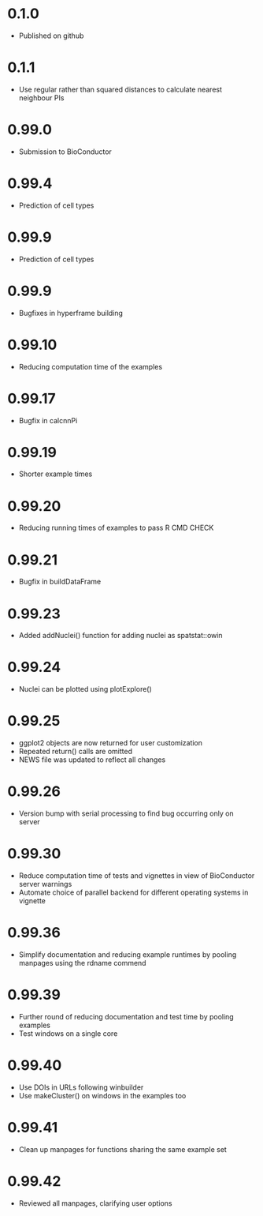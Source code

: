 
# 0.1.0

- Published on github

# 0.1.1

- Use regular rather than squared distances to calculate nearest
  neighbour PIs

# 0.99.0

- Submission to BioConductor

# 0.99.4

- Prediction of cell types

# 0.99.9

- Prediction of cell types

# 0.99.9

- Bugfixes in hyperframe building

# 0.99.10

- Reducing computation time of the examples

# 0.99.17

- Bugfix in calcnnPi

# 0.99.19

- Shorter example times

# 0.99.20

- Reducing running times of examples to pass R CMD CHECK

# 0.99.21

- Bugfix in buildDataFrame

# 0.99.23

- Added addNuclei() function for adding nuclei as spatstat::owin

# 0.99.24

- Nuclei can be plotted using plotExplore()

# 0.99.25

- ggplot2 objects are now returned for user customization
- Repeated return() calls are omitted
- NEWS file was updated to reflect all changes

# 0.99.26

- Version bump with serial processing to find bug occurring only on
  server

# 0.99.30

- Reduce computation time of tests and vignettes in view of BioConductor
  server warnings
- Automate choice of parallel backend for different operating systems in
  vignette

# 0.99.36

- Simplify documentation and reducing example runtimes by pooling
  manpages using the rdname commend

# 0.99.39

- Further round of reducing documentation and test time by pooling
  examples
- Test windows on a single core

# 0.99.40

- Use DOIs in URLs following winbuilder
- Use makeCluster() on windows in the examples too

# 0.99.41

- Clean up manpages for functions sharing the same example set

# 0.99.42

- Reviewed all manpages, clarifying user options
